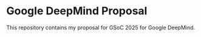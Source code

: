 # Google DeepMind Proposal

This repository contains my proposal for GSoC 2025 for Google DeepMind.
